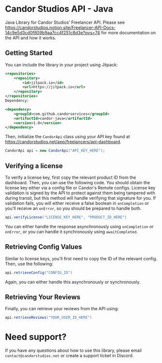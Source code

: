 # Candor Studios API - Java
Java Library for Candor Studios' Freelancer API. Please see https://candorstudios.notion.site/Freelancer-API-Docs-14c9e5d3cd0f809b9aa7cc4f251c8d3e?pvs=74 for more documentation on the API and how it works.
## Getting Started
You can include the library in your project using Jitpack:
```xml
<repositories>
    <repository>
        <id>jitpack.io</id>
        <url>https://jitpack.io</url>
    </repository>
</repositories>
Dependency:

<dependency>
    <groupId>com.github.candorservices</groupId>
    <artifactId>candor-java</artifactId>
    <version>1.0</version>
</dependency>
```
Then, initialize the `CandorApi` class using your API key found at https://candorstudios.net/app/freelancers/api-dashboard.
```java
CandorApi api = new CandorApi("API_KEY_HERE");
```
## Verifying a license
To verify a license key, first copy the relevant product ID from the dashboard. Then, you can use the following code. You should obtain the license key either via a config file or Candor's Remote configs. 
License key validation is signed by the API to protect against them being tampered with during transit, but this method will handle verifying that signature for you. If validation fails, you will either receive a false boolean in `onCompletion` or you'll receive an `onError`, so you should be prepared to handle both.
```java
api.verifyLicense("LICENSE_KEY_HERE", "PRODUCT_ID_HERE")
```
You can either handle the response asynchronously using `onCompletion` or `onError`, or you can handle it synchronously using `awaitCompleted`.
## Retrieving Config Values
Similar to license keys, you'll first need to copy the ID of the relevant config. Then, use the following:
```java
api.retrieveConfig("CONFIG_ID")
```
Again, you can either handle this asynchronously or synchronously.
## Retrieving Your Reviews
Finally, you can retrieve your reviews from the API using:
```java
api.retrieveReviews("YOUR_USER_ID_HERE")
```

# Need support?
If you have any questions about how to use this library, please email `contact@candorstudios.net` or create a support ticket in Discord.
